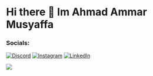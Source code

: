 <h1>Hi there 👋 Im Ahmad Ammar Musyaffa</h1>

<h3>Socials:</h3>

[![Discord](https://img.shields.io/badge/Discord-%237289DA.svg?logo=discord&logoColor=white)](https://discord.gg/musyaffa#1606) [![Instagram](https://img.shields.io/badge/Instagram-%23E4405F.svg?logo=Instagram&logoColor=white)](https://instagram.com/ahmadammrm) [![LinkedIn](https://img.shields.io/badge/LinkedIn-%230077B5.svg?logo=linkedin&logoColor=white)](https://linkedin.com/in/ahmadammarmusyaffa)

![](https://quotes-github-readme.vercel.app/api?type=horizontal&theme=github_dark)
